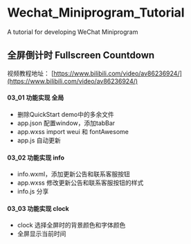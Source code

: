 # Wechat_Miniprogram_Tutorial
A tutorial for developing WeChat Miniprogram

## 全屏倒计时 Fullscreen Countdown
视频教程地址： [https://www.bilibili.com/video/av86236924/](https://www.bilibili.com/video/av86236924/)

#### 03_01 功能实现 全局
- 删除QuickStart demo中的多余文件
- app.json 配置window，添加tabBar
- app.wxss import weui 和 fontAwesome
- app.js 自动更新

#### 03_02 功能实现 info
- info.wxml，添加更新公告和联系客服按钮
- app.wxss 修改更新公告和联系客服按钮的样式
- info.js 分享

#### 03_03 功能实现 clock
- clock 选择全屏时的背景颜色和字体颜色
- 全屏显示当前时间


